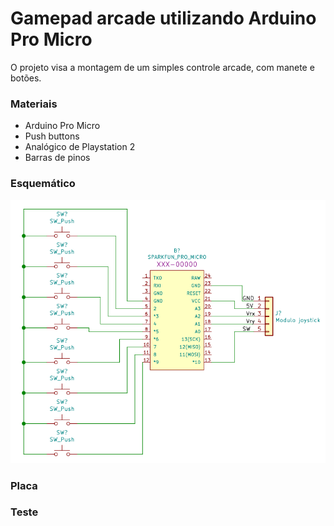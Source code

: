 # Gamepad arcade utilizando Arduino Pro Micro

O projeto visa a montagem de um simples controle arcade, com manete e botões.

<h3>Materiais</h3>

- Arduino Pro Micro
- Push buttons
- Analógico de Playstation 2
- Barras de pinos

<h3>Esquemático</h3>

![](images/esquematico.png)

<h3>Placa</h3>

<h3>Teste</h3>

